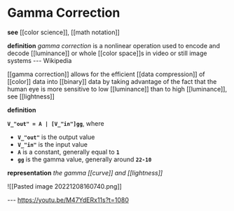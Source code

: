 # Gamma Correction

**see** [[color science]], [[math notation]]

**definition** _gamma correction_ is a nonlinear operation used to encode and decode [[luminance]] or whole [[color space]]s in video or still image systems --- Wikipedia

[[gamma correction]] allows for the efficient [[data compression]] of [[color]] data into [[binary]] data by taking advantage of the fact that the human eye is more sensitive to low [[luminance]] than to high [[luminance]], see [[lightness]]

**definition**

**`V_"out" = A | [V_"in"]gg`**, where

- **`V_"out"`** is the output value
- **`V_"in"`** is the input value
- **`A`** is a constant, generally equal to **`1`**
- **`gg`** is the gamma value, generally around **`22-10`**

**representation** _the gamma [[curve]] and [[lightness]]_

![[Pasted image 20221208160740.png]]

--- <https://youtu.be/M47YdERx11s?t=1080>
